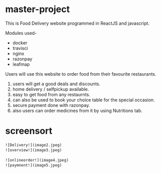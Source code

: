 # master-project

This is Food Delivery website programmed in ReactJS and javascript.

Modules used-

  - docker
  - travisci
  - nginx
  - razonpay
  - leafmap
  
  Users will use this website to order food from their favourite restaurants.
  1. users will get a good deals and discounts.
  2. home delivery / selfpickup available.
  3. easy to get food from any restaurnts.
  4. can also be used to book your choice table for the special occasion.
  5. secure payment done with razonpay.
  6. also users can order medicines from it by using Nutritions tab.
  
  # screensort
    ![Delivery!](image2.jpeg)
    ![overview!](image3.jpeg)
    
    ![onlineorder!](image4.jpeg)
    ![paymnent!](image5.jpeg)



  